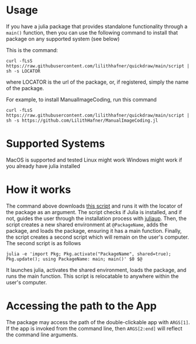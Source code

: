 # Usage

If you have a julia package that provides standalone functionality through a `main()`
function, then you can use the following command to install that package on any supported
system (see below)

This is the command:
```
curl -fLsS https://raw.githubusercontent.com/lilithhafner/quickdraw/main/script | sh -s LOCATOR
```
where LOCATOR is the url of the package, or, if registered, simply the name of the package.

For example, to install ManualImageCoding, run this command
```
curl -fLsS https://raw.githubusercontent.com/lilithhafner/quickdraw/main/script | sh -s https://github.com/LilithHafner/ManualImageCoding.jl
```

# Supported Systems

MacOS is supported and tested
Linux might work
Windows might work if you already have julia installed

# How it works

The command above downloads [this script](script) and runs it with the locator of the
package as an argument. The script checks if Julia is installed, and if not, guides the user
through the installation process with [juliaup](https://github.com/JuliaLang/juliaup).
Then, the script creates a new shared environment at `@PackageName`, adds the package, and
loads the package, ensuring it has a main function. Finally, the script creates a second
script which will remain on the user's computer. The second script is as follows
```
julia -e 'import Pkg; Pkg.activate("PackageName", shared=true); Pkg.update(); using PackageName: main; main()' $0 $@
```
It launches julia, activates the shared environment, loads the package, and runs the main
function. This script is relocatable to anywhere within the user's computer.

# Accessing the path to the App

The package may access the path of the double-clickable app with `ARGS[1]`. If the app is
invoked from the command line, then `ARGS[2:end]` will reflect the command line arguments.
